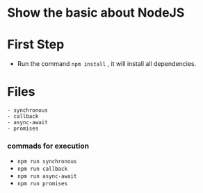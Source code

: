 # Show the basic about NodeJS

# First Step

- Run the command `npm install` , it will install all dependencies.

# Files
    - synchronous
    - callback
    - async-await
    - promises
 
 ### commads for execution
 
 - `npm run synchronous`
 - `npm run callback`
 - `npm run async-await`
 - `npm run promises`
 